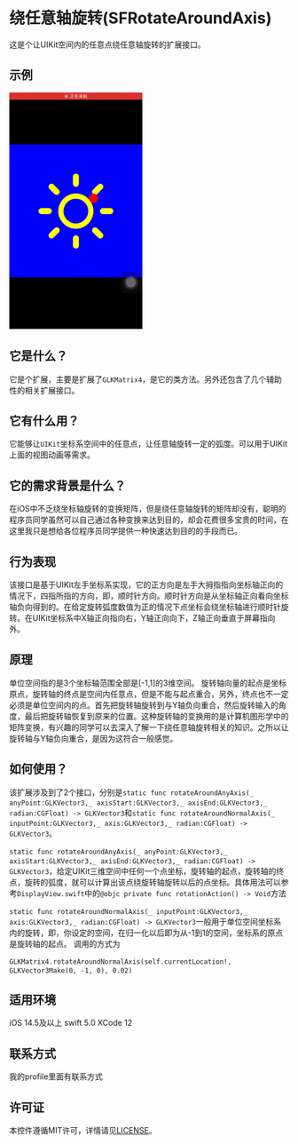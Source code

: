 # 绕任意轴旋转(SFRotateAroundAxis)
这是个让UIKit空间内的任意点绕任意轴旋转的扩展接口。
## 示例
![示例](https://github.com/AbnormalProgrammer/SFRotateAroundAxis/raw/main/resources/示例.gif)
## 它是什么？
它是个扩展，主要是扩展了`GLKMatrix4`，是它的类方法。另外还包含了几个辅助性的相关扩展接口。
## 它有什么用？
它能够让`UIKit`坐标系空间中的任意点，让任意轴旋转一定的弧度。可以用于UIKit上面的视图动画等需求。
## 它的需求背景是什么？
在iOS中不乏绕坐标轴旋转的变换矩阵，但是绕任意轴旋转的矩阵却没有，聪明的程序员同学虽然可以自己通过各种变换来达到目的，却会花费很多宝贵的时间，在这里我只是想给各位程序员同学提供一种快速达到目的的手段而已。
## 行为表现
该接口是基于UIKit左手坐标系实现，它的正方向是左手大拇指指向坐标轴正向的情况下，四指所指的方向，即，顺时针方向。顺时针方向是从坐标轴正向看向坐标轴负向得到的。在给定旋转弧度数值为正的情况下点坐标会绕坐标轴进行顺时针旋转。在UIKit坐标系中X轴正向指向右，Y轴正向向下，Z轴正向垂直于屏幕指向外。
## 原理
单位空间指的是3个坐标轴范围全部是[-1,1]的3维空间。
旋转轴向量的起点是坐标原点，旋转轴的终点是空间内任意点，但是不能与起点重合，另外，终点也不一定必须是单位空间内的点。首先把旋转轴旋转到与Y轴负向重合，然后旋转输入的角度，最后把旋转轴恢复到原来的位置。这种旋转轴的变换用的是计算机图形学中的矩阵变换，有兴趣的同学可以去深入了解一下绕任意轴旋转相关的知识。之所以让旋转轴与Y轴负向重合，是因为这符合一般感觉。
## 如何使用？
该扩展涉及到了2个接口，分别是`static func rotateAroundAnyAxis(_ anyPoint:GLKVector3,_ axisStart:GLKVector3,_ axisEnd:GLKVector3,_ radian:CGFloat) -> GLKVector3`和`static func rotateAroundNormalAxis(_ inputPoint:GLKVector3,_ axis:GLKVector3,_ radian:CGFloat) -> GLKVector3`。

`static func rotateAroundAnyAxis(_ anyPoint:GLKVector3,_ axisStart:GLKVector3,_ axisEnd:GLKVector3,_ radian:CGFloat) -> GLKVector3`，给定UIKit三维空间中任何一个点坐标，旋转轴的起点，旋转轴的终点，旋转的弧度，就可以计算出该点绕旋转轴旋转以后的点坐标。具体用法可以参考`DisplayView.swift`中的`@objc private func rotationAction() -> Void`方法  

`static func rotateAroundNormalAxis(_ inputPoint:GLKVector3,_ axis:GLKVector3,_ radian:CGFloat) -> GLKVector3`一般用于单位空间坐标系内的旋转，即，你设定的空间，在归一化以后即为从-1到1的空间，坐标系的原点是旋转轴的起点。  调用的方式为  
```
GLKMatrix4.rotateAroundNormalAxis(self.currentLocation!, GLKVector3Make(0, -1, 0), 0.02)
```
## 适用环境
iOS 14.5及以上
swift 5.0
XCode 12
## 联系方式
我的profile里面有联系方式
## 许可证
本控件遵循MIT许可，详情请见[LICENSE](https://github.com/AbnormalProgrammer/SFRotateAroundAxis/blob/main/LICENSE)。

